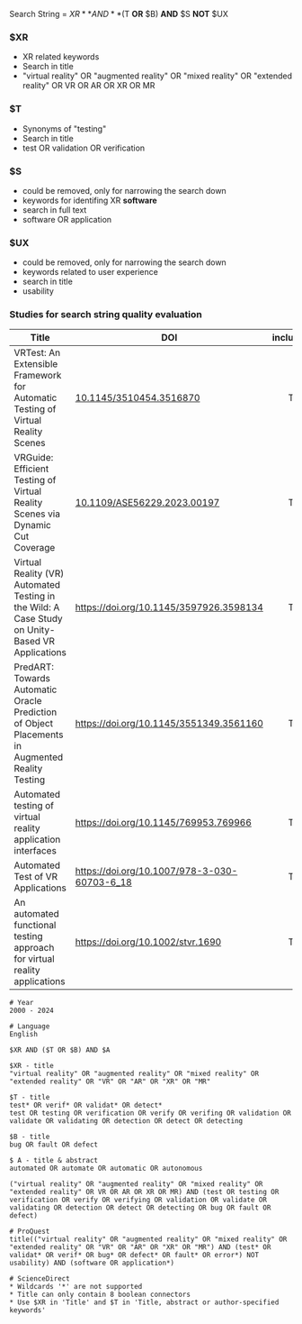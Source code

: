 Search String = $XR **AND** ($T **OR** $B) **AND** $S **NOT** $UX

### $XR

* XR related keywords
* Search in title
* "virtual reality" OR "augmented reality" OR "mixed reality" OR "extended reality" OR VR OR AR OR XR OR MR

### $T

* Synonyms of "testing"
* Search in title
* test OR validation OR verification

### $S

* could be removed, only for narrowing the search down
* keywords for identifing XR **software**
* search in full text
* software OR application

### $UX

* could be removed, only for narrowing the search down
* keywords related to user experience
* search in title 
* usability

### Studies for search string quality evaluation

| Title                                                        | DOI                                                          | included |
| ------------------------------------------------------------ | ------------------------------------------------------------ | :------: |
| VRTest: An Extensible Framework for Automatic Testing of Virtual Reality Scenes | [10.1145/3510454.3516870](https://doi.org/10.1145/3510454.3516870) |    T     |
| VRGuide: Efficient Testing of Virtual Reality Scenes via Dynamic Cut Coverage | [10.1109/ASE56229.2023.00197](https://doi.org/10.1109/ASE56229.2023.00197) |    T     |
| Virtual Reality (VR) Automated Testing in the Wild: A Case Study on Unity-Based VR Applications | https://doi.org/10.1145/3597926.3598134                      |    T     |
| PredART: Towards Automatic Oracle Prediction of Object Placements in Augmented Reality Testing | https://doi.org/10.1145/3551349.3561160                      |    T     |
| Automated testing of virtual reality application interfaces  | https://doi.org/10.1145/769953.769966                        |    T     |
| Automated Test of VR Applications                            | https://doi.org/10.1007/978-3-030-60703-6_18                 |    T     |
| An automated functional testing approach for virtual reality applications | https://doi.org/10.1002/stvr.1690                            |    T     |



```
# Year
2000 - 2024

# Language
English
```

```
$XR AND ($T OR $B) AND $A

$XR - title
"virtual reality" OR "augmented reality" OR "mixed reality" OR "extended reality" OR "VR" OR "AR" OR "XR" OR "MR" 

$T - title
test* OR verif* OR validat* OR detect*
test OR testing OR verification OR verify OR verifing OR validation OR validate OR validating OR detection OR detect OR detecting

$B - title
bug OR fault OR defect

$ A - title & abstract
automated OR automate OR automatic OR autonomous

("virtual reality" OR "augmented reality" OR "mixed reality" OR "extended reality" OR VR OR AR OR XR OR MR) AND (test OR testing OR verification OR verify OR verifying OR validation OR validate OR validating OR detection OR detect OR detecting OR bug OR fault OR defect)
```

```
# ProQuest
title(("virtual reality" OR "augmented reality" OR "mixed reality" OR "extended reality" OR "VR" OR "AR" OR "XR" OR "MR") AND (test* OR validat* OR verif* OR bug* OR defect* OR fault* OR error*) NOT usability) AND (software OR application*)

# ScienceDirect
* Wildcards '*' are not supported
* Title can only contain 8 boolean connectors
* Use $XR in 'Title' and $T in 'Title, abstract or author-specified keywords'
```

